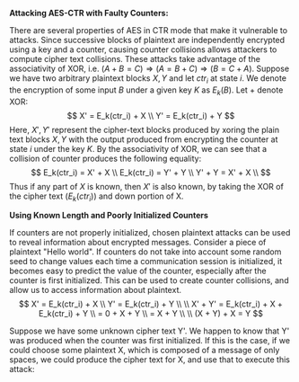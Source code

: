 **Attacking AES-CTR with Faulty Counters:**

There are several properties of AES in CTR mode that make it vulnerable to attacks. Since successive blocks of plaintext are independently encrypted using a key and a counter, causing counter collisions allows attackers to compute cipher text collisions. These attacks take advantage of the associativity of XOR, i.e. $(A+B=C) \Rightarrow (A=B+C) \Rightarrow (B=C+A)$. Suppose we have two arbitrary plaintext blocks $X, Y$ and let $ctr_i$ at state $i$. We denote the encryption of some input $B$ under a given key $K$ as $E_k(B)$. Let $+$ denote XOR:
$$
X' = E_k(ctr_i) + X \\
Y' = E_k(ctr_i) + Y
$$
Here, $X', Y'$ represent the cipher-text blocks produced by xoring the plain text blocks $X, Y$ with the output produced from encrypting the counter at state $i$ under the key $K$. By the associativity of XOR, we can see that a collision of counter produces the following equality:
$$
E_k(ctr_i) = X' + X \\
E_k(ctr_i) = Y' + Y \\
Y' + Y = X' + X \\
$$
Thus if any part of $X$ is known, then $X'$ is also known, by taking the XOR of the cipher text ($E_k(ctr_i)$) and down portion of X. 



**Using Known Length and Poorly Initialized Counters**

If counters are not properly initialized, chosen plaintext attacks can be used to reveal information about encrypted messages. Consider  a piece of plaintext "Hello world". If counters do not take into account some random seed to change values each time a communication session is initialized, it becomes easy to predict the value of the counter, especially after the counter is first initialized. This can be used to create counter collisions, and allow us to access information about plaintext.
$$
X' = E_k(ctr_i) + X \\
Y' = E_k(ctr_i) + Y \\
\\
X' + Y' = E_k(ctr_i) + X + E_k(ctr_i) + Y \\
= 0 + X + Y \\
= X + Y \\
\\
(X + Y) + X = Y
$$


Suppose we have some unknown cipher text Y'. We happen to know that Y' was produced when the counter was first initialized. If this is the case, if we could choose some plaintext X, which is composed of a message of only spaces, we could produce the cipher text for X, and use that to execute this attack:



